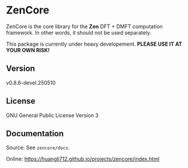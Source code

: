 # ZenCore

ZenCore is the core library for the **Zen** DFT + DMFT computation framework. In other words, it should not be used separately.

This package is currently under heavy developement. **PLEASE USE IT AT YOUR OWN RISK!**

## Version

v0.8.6-devel.250510

## License

GNU General Public License Version 3

## Documentation

Source: See `zencore/docs`.

Online: https://huangli712.github.io/projects/zencore/index.html
